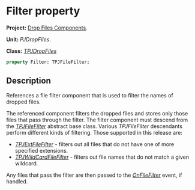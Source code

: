 # Filter property

**Project:** [Drop Files Components](../API.md).

**Unit:** _PJDropFiles_.

**Class:** _[TPJDropFiles](./TPJDropFiles.md)_

```pascal
property Filter: TPJFileFilter;
```

## Description

References a file filter component that is used to filter the names of dropped files.

The referenced component filters the dropped files and stores only those files that pass through the filter. The filter component must descend from the _[TPJFileFilter](./TPJFileFilter.md)_ abstract base class. Various _TPJFileFilter_ descendants perform different kinds of filtering. Those supported in this release are:

* _[TPJExtFileFilter](./TPJExtFileFilter.md)_ - filters out all files that do not have one of more specified extensions.
* _[TPJWildCardFileFilter](./TPJWildCardFileFilter.md)_ - filters out file names that do not match a given wildcard.

Any files that pass the filter are then passed to the _[OnFileFilter](./TPJDropFiles-OnFileFilter.md)_ event, if handled.
